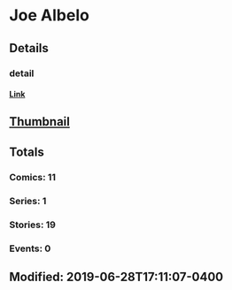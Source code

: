 # Joe  Albelo 
## Details
### detail
#### [Link](http://marvel.com/comics/creators/13854/joe_albelo?utm_campaign=apiRef&utm_source=225578a89fc76f3d20fbffda5d17a88d)
## [Thumbnail](http://i.annihil.us/u/prod/marvel/i/mg/b/40/image_not_available.jpg)
## Totals
### Comics: 11
### Series: 1
### Stories: 19
### Events: 0
## Modified: 2019-06-28T17:11:07-0400